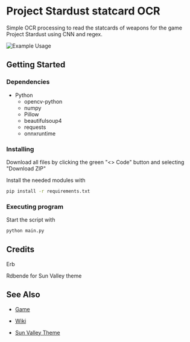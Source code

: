 
# Project Stardust statcard OCR

Simple OCR processing to read the statcards of weapons for the game Project Stardust using CNN and regex.

![Example Usage](assets/screenshot1.png)

## Getting Started


### Dependencies

* Python
    * opencv-python
    * numpy
    * Pillow
    * beautifulsoup4
    * requests
    * onnxruntime
  

### Installing

Download all files by clicking the green "<> Code" button and selecting "Download ZIP"

Install the needed modules with
```bash
pip install -r requirements.txt
```

### Executing program

Start the script with
```bash
python main.py
```

  

## Credits

Erb

Rdbende for Sun Valley theme


## See Also

* [Game](https://www.roblox.com/games/2394257515/Project-Stardust)

* [Wiki](https://projectstardustwiki.miraheze.org/wiki/Main_Page)


* [Sun Valley Theme](https://github.com/rdbende/Sun-Valley-ttk-theme)
